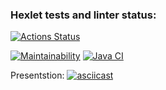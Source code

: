 ### Hexlet tests and linter status:
[![Actions Status](https://github.com/SibirBear/java-project-lvl1/workflows/hexlet-check/badge.svg)](https://github.com/SibirBear/java-project-lvl1/actions)

[![Maintainability](https://api.codeclimate.com/v1/badges/a99a88d28ad37a79dbf6/maintainability)](https://codeclimate.com/github/codeclimate/codeclimate/maintainability)
[![Java CI](https://github.com/SibirBear/java-project-lvl1/actions/workflows/maven.yml/badge.svg)](https://github.com/SibirBear/java-project-lvl1/actions/workflows/maven.yml)

Presentstion:
[![asciicast](https://asciinema.org/a/Ifeut8ujXbPAuH7U0Fiw8yzxJ.svg)](https://asciinema.org/a/Ifeut8ujXbPAuH7U0Fiw8yzxJ)
